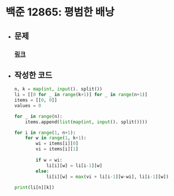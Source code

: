 # 백준 12865: 평범한 배낭
- ## 문제
  ### [링크](https://www.acmicpc.net/problem/12865)

- ## 작성한 코드
  ```python
  n, k = map(int, input(). split())
  li = [[0 for _ in range(k+1)] for _ in range(n+1)]
  items = [[0, 0]]
  values = 0
  
  for _ in range(n):
      items.append(list(map(int, input(). split())))
  
  for i in range(1, n+1):
      for w in range(1, k+1):
          wi = items[i][0]
          vi = items[i][1]
          
          if w < wi:
              li[i][w] = li[i-1][w]
          else:
              li[i][w] = max(vi + li[i-1][w-wi], li[i-1][w])
              
  print(li[n][k])
  ```
